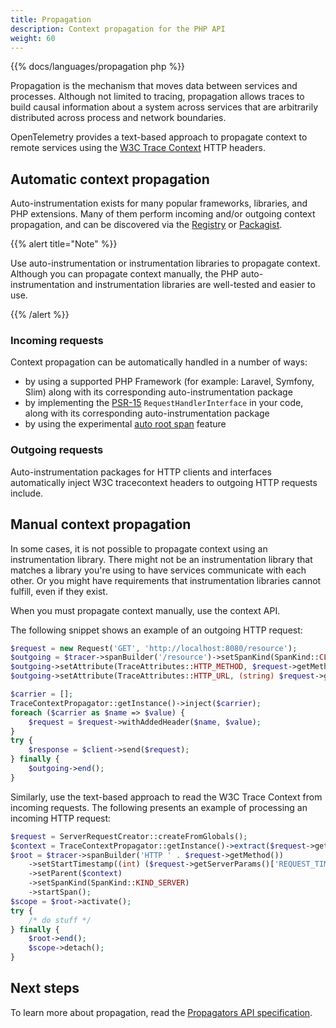 ```yaml
---
title: Propagation
description: Context propagation for the PHP API
weight: 60
---
```


{{% docs/languages/propagation php %}}

Propagation is the mechanism that moves data between services and processes.
Although not limited to tracing, propagation allows traces to build causal
information about a system across services that are arbitrarily distributed
across process and network boundaries.

OpenTelemetry provides a text-based approach to propagate context to remote
services using the [W3C Trace Context](https://www.w3.org/TR/trace-context/)
HTTP headers.

## Automatic context propagation

Auto-instrumentation exists for many popular frameworks, libraries, and PHP
extensions. Many of them perform incoming and/or outgoing context propagation,
and can be discovered via the
[Registry](/ecosystem/registry/?language=php&component=instrumentation) or
[Packagist](https://packagist.org/packages/open-telemetry/).

{{% alert title="Note" %}}

Use auto-instrumentation or instrumentation libraries to propagate context.
Although you can propagate context manually, the PHP auto-instrumentation and
instrumentation libraries are well-tested and easier to use.

{{% /alert %}}

### Incoming requests

Context propagation can be automatically handled in a number of ways:

- by using a supported PHP Framework (for example: Laravel, Symfony, Slim) along
  with its corresponding auto-instrumentation package
- by implementing the [PSR-15](https://www.php-fig.org/psr/psr-15/)
  `RequestHandlerInterface` in your code, along with its corresponding
  auto-instrumentation package
- by using the experimental [auto root span](../sdk/#configuration) feature

### Outgoing requests

Auto-instrumentation packages for HTTP clients and interfaces automatically
inject W3C tracecontext headers to outgoing HTTP requests include.

## Manual context propagation

In some cases, it is not possible to propagate context using an instrumentation
library. There might not be an instrumentation library that matches a library
you're using to have services communicate with each other. Or you might have
requirements that instrumentation libraries cannot fulfill, even if they exist.

When you must propagate context manually, use the context API.

The following snippet shows an example of an outgoing HTTP request:

```php
$request = new Request('GET', 'http://localhost:8080/resource');
$outgoing = $tracer->spanBuilder('/resource')->setSpanKind(SpanKind::CLIENT)->startSpan();
$outgoing->setAttribute(TraceAttributes::HTTP_METHOD, $request->getMethod());
$outgoing->setAttribute(TraceAttributes::HTTP_URL, (string) $request->getUri());

$carrier = [];
TraceContextPropagator::getInstance()->inject($carrier);
foreach ($carrier as $name => $value) {
    $request = $request->withAddedHeader($name, $value);
}
try {
    $response = $client->send($request);
} finally {
    $outgoing->end();
}
```

Similarly, use the text-based approach to read the W3C Trace Context from
incoming requests. The following presents an example of processing an incoming
HTTP request:

```php
$request = ServerRequestCreator::createFromGlobals();
$context = TraceContextPropagator::getInstance()->extract($request->getHeaders());
$root = $tracer->spanBuilder('HTTP ' . $request->getMethod())
    ->setStartTimestamp((int) ($request->getServerParams()['REQUEST_TIME_FLOAT'] * 1e9))
    ->setParent($context)
    ->setSpanKind(SpanKind::KIND_SERVER)
    ->startSpan();
$scope = $root->activate();
try {
    /* do stuff */
} finally {
    $root->end();
    $scope->detach();
}
```

## Next steps

To learn more about propagation, read the
[Propagators API specification](/docs/specs/otel/context/api-propagators/).
